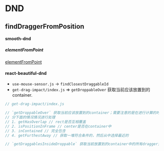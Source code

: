 # DND

## findDraggerFromPosition

#### smooth-dnd

##### elementFromPoint

[elementFromPoint](https://developer.mozilla.org/en-US/docs/Web/API/DocumentOrShadowRoot/elementFromPoint)

#### react-beautiful-dnd

- `use-mouse-sensor.js` -> `findClosestDraggableId`
- `get-drag-impact/index.js` => `getDroppableOver` 获取当前应该放置到的 container.

```js
// get-drag-impact/index.js

// `getDroppableOver` 获取当前应该放置到的container；需要注意的是在进行计算的时候，它
// 分下面的情况情况进行处理
// 1. getHasOverlap // rect是否互相覆盖
// 2. isPositionInFrame // center是否在container中
// 3. inContained // 完全包含
// 4. getFurthestAway // 获取一堆符合条件的，然后从中选择最近的

// `getDraggablesInsideDroppable` 获取当前放置到的container中的所有dragger对象
```

